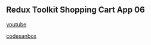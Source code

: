 ## Redux Toolkit Shopping Cart App 06

[youtube](https://www.youtube.com/watch?v=kdwTC5sm_Ac)

[codesanbox](https://codesandbox.io/s/redux-toolkit-cart-demo-forked-fkb5d?file=/src/store/cartSlice.js:0-1238)